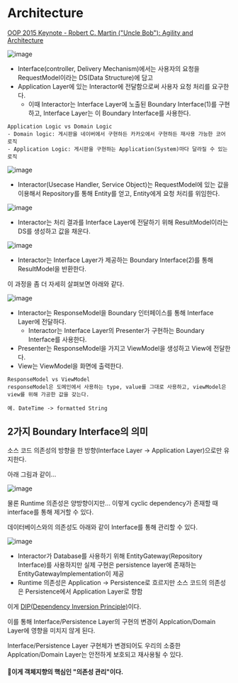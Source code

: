 # Architecture

[OOP 2015 Keynote - Robert C. Martin ("Uncle Bob"): Agility and Architecture](https://www.youtube.com/watch?v=0oGpWmS0aYQ)

![image](https://api.monosnap.com/rpc/file/download?id=S85ZyecUfSEuOipVQtsYx5m3m2zRdf)

- Interface(controller, Delivery Mechanism)에서는 사용자의 요청을 RequestModel이라는 DS(Data Structure)에 담고
- Application Layer에 있는 Interactor에 전달함으로써 사용자 요청 처리를 요구한다.
	- 이때 Interactor는 Interface Layer에 노출된 Boundary Interface(1)를 구현하고, Interface Layer는 이 Boundary Interface를 사용한다.

```	
Application Logic vs Domain Logic
- Domain logic: 게시판을 네이버에서 구현하든 카카오에서 구현하든 재사용 가능한 코어 로직
- Application Logic: 게시판을 구현하는 Application(System)마다 달라질 수 있는 로직
```

	
![image](https://api.monosnap.com/rpc/file/download?id=yYMfT4LJPt80xg8ue2gEK2hsjoOj3P)

- Interactor(Usecase Handler, Service Object)는 RequestModel에 있는 값을 이용해서 Repository를 통해 Entity를 얻고, Entity에게 요청 처리를 위임한다.

![image](https://api.monosnap.com/rpc/file/download?id=ryt8kdiLK51TVIh58JUAAm0lSzzegf)

- Interactor는 처리 결과를 Interface Layer에 전달하기 위해 ResultModel이라는 DS를 생성하고 값을 채운다.

![image](https://api.monosnap.com/rpc/file/download?id=gwZfhyV0ErWio4p0wbo3eELuuSiHME)

- Interactor는 Interface Layer가 제공하는 Boundary Interface(2)를 통해 ResultModel을 반환한다.

이 과정을 좀 더 자세히 살펴보면 아래와 같다.

![image](https://api.monosnap.com/rpc/file/download?id=70Bv8oMNOuuxk1C1l04fMtHDtvULAz)

- Interactor는 ResponseModel을 Boundary 인터페이스를 통해 Interface Layer에 전달하다.
	- Interactor는 Interface Layer의 Presenter가 구현하는 Boundary Interface를 사용한다.
- Presenter는 ResponseModel을 가지고 ViewModel을 생성하고 View에 전달한다.
- View는 ViewModel을 화면에 출력한다.

```
ResponseModel vs ViewModel
responseModel은 도메인에서 사용하는 type, value를 그대로 사용하고, viewModel은 view를 위해 가공한 값을 갖는다.

예. DateTime -> formatted String
```

## 2가지 Boundary Interface의 의미

소스 코드 의존성의 방향을 한 방향(Interface Layer -> Application Layer)으로만 유지한다.

아래 그림과 같이...

![image](https://api.monosnap.com/rpc/file/download?id=uYIfzl7i5amcd1OpfIGNF26Ujrw9zm)

물론 Runtime 의존성은 양방향이지만... 이렇게 cyclic dependency가 존재할 때 interface를 통해 제거할 수 있다.

데이터베이스와의 의존성도 아래와 같이 Interface를 통해 관리할 수 있다.

![image](https://api.monosnap.com/rpc/file/download?id=1YJYIwa2kcBN9TEhXsbq0vRsdNlEKy)

- Interactor가 Database를 사용하기 위해 EntityGateway(Repository Interface)를 사용하지만 실제 구현은 persistence layer에 존재하는 EntityGatewayImplementation이 제공
- Runtime 의존성은 Application -> Persistence로 흐르지만 소스 코드의 의존성은 Persistence에서 Application Layer로 향함

이게 [DIP(Dependency Inversion Principle)](https://www.youtube.com/watch?v=mI1PsrgogCw)이다. 

이를 통해 Interface/Persistence Layer의 구현의 변경이 Applcation/Domain Layer에 영향을 미치지 않게 된다.

Interface/Persistence Layer 구현체가 변경되어도 우리의 소중한 Applcation/Domain Layer는 안전하게 보호되고 재사용될 수 있다.

#### **이게 객체지향의 핵심인 "의존성 관리"이다.**